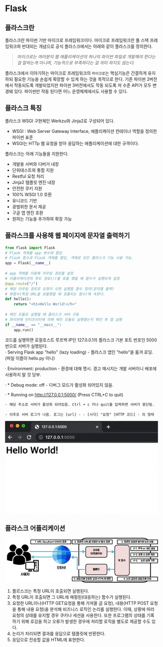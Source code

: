 # Flask

## 플라스크란

플라스크란 파이썬 기반 마이크로 프레임워크이다. 마이크로 프레임워크란 풀 스택 프레임워크와 반대되는 개념으로 공식 플라스크에서는 아래와 같이 플라스크를 정의한다.  
> *마이크로는 여러분의 웹 애플리케이션의 하나의 파이썬 파일로 개발해야 한다는 걸 말하는게 아니며, 기능적으로 부족하다는 걸 의미 하지도 않는다.*

플라스크에서 이야기하는 마이크로 프레임워크의 `마이크로`는 핵심기능은 간결하게 유지하되 필요한 기능을 손쉽게 확장할 수 있게 하는 것을 목적으로 한다.   기존 파이썬 2버전에서 작동되도록 개발되었지만 파이썬 3버전에서도 작동 되도록 저 수준 API가 모두 변경돼 있다. 파이썬만 작동 된다면 어느 운영체제에서도 사용할 수 있다.

## 플라스크 특징
플라스크 WSGI 구현체인 Werkzu와 Jinja2로 구성되어 있다. 
- WSGI : Web Server Gateway Interface, 애플리케이션 컨테이너 역할을 정의한 파이썬 표준
- WSGI는 HTTp 웹 요청을 받아 응답하는 애플리케이션에 대한 규격이다.  

플라스크는 아래 기능들을 지원한다.
- 개발용 서버와 디버거 내장
- 단위테스트와 통합 지원
- Restful 요청 처리
- Jinja2 템플릿 엔진 내장
- 안전한 쿠키 지원
- 100% WSGI 1.0 호환
- 유니코드 기반
- 광범위한 문서 제공
- 구글 앱 엔진 호환
- 원하는 기능을 추가하여 확장 가능

## 플라스크를 사용해 웹 페이지에 문자열 출력하기 

```python
from flask import Flask
# Flask 객체를 app 변수에 할당
# Flask 함수로 Flask 객체를 할당, 객체로 모든 플라스크 기능 사용 가능.
app = Flask(__name__)

# app 객체를 이용해 라우팅 경로를 설정
# 어플리케이션의 루트 경로(/)를 호출 했을 때 함수가 실행되게 설정
@app.route("/")
# 해당 라우팅 경로로 요청이 오면 실행할 함수 정의(문자열 출력)
# 뷰함수(특정 URL을 호출했을 때 호출되는 함수)에 속한다.
def hello():
	return "<h1>Hello World!</h>"

# 메인 모듈로 실행될 때 플라스크 서버 구동
# 파이썬에 인터프리터에 의해 메인 모듈로 실행됐는지 확인 후 앱 실행
if __name__ == "__main__":
	app.run()
```
코드를 실행하면 로컬호스트 루프백 IP인 127.0.0.1의 플라스크 기본 포트 번호인 5000번으로 서버가 실행된다.  
 · Serving Flask app "hello" (lazy loading) - 플라스크 앱인 "hello"을 옮겨 로딩. (파일 이름이 hello.py 이니)

  · Environment: production - 환경에 대해 명시. 경고 메시지는 개발 서버이니 배포에 사용하지 말 것 당부.

  · * Debug mode: off - 디버그 모드가 활성화 되어있지 않음.

  · * Running on http://127.0.0.1:5000/ (Press CTRL+C to quit) 

    - 해당 주소로 서버가 활성화 되어있음. Ctrl + c 키나 quit를 입력하면 서버가 중단됨.

    - 이후로 서버 로그가 나옴. 로그는 [url] - - [시각] "요청" [HTTP 코드] - 의 형태

!['hello_word'](images/hello.png)

## 플라스크 어플리케이션
![플라스크어플리케이션](images/flask_application.png)
1. 플르스크는 특정 URL이 호출되면 실행된다.
2. 특정 URL이 호출되면 그 URL에 매핑된(대응하는) 함수가 실행된다. 
3. 요청한 URL이나(HTTP GET요청을 통해 가져올 글 요청), 내용(HTTP POST 요청을 통해 내용 요청)을 분석해 비즈니스 로직인 논리를 실행한다.  이때, 상황에 따라 요청의 상태를 유지할 경우 쿠키나 세션을 사용한다. 또한 프로그램의 상태를 기록하기 위해 로깅을 하고 오류가 발생한 경우에 처리할 로직을 별도로 제공할 수도 있다.  
4. 논리가 처리되면 결과를 응답으로 템플릿에 반환한다.
5. 응답으로 전송할 값을 HTML에 표현한다. 